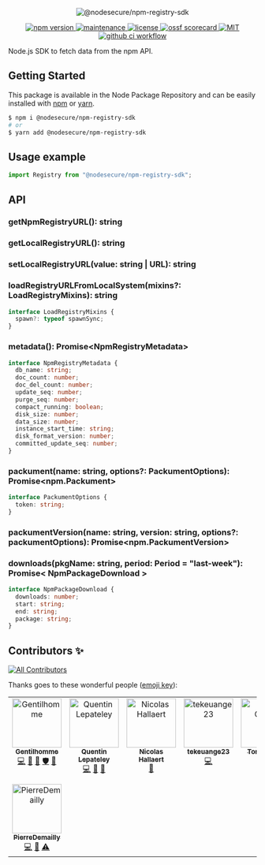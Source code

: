 <p align="center">
  <img src="https://github-production-user-asset-6210df.s3.amazonaws.com/4438263/265200236-271ccda6-82b9-457a-956b-2cb855e2ff68.jpg" alt="@nodesecure/npm-registry-sdk">
</p>

<p align="center">
    <a href="https://github.com/NodeSecure/npm-registry-sdk">
      <img src="https://img.shields.io/badge/dynamic/json.svg?style=for-the-badge&url=https://raw.githubusercontent.com/NodeSecure/npm-registry-sdk/master/package.json&query=$.version&label=Version" alt="npm version">
    </a>
    <a href="https://github.com/NodeSecure/npm-registry-sdk/graphs/commit-activity">
      <img src="https://img.shields.io/badge/Maintained%3F-yes-green.svg?style=for-the-badge" alt="maintenance">
    </a>
    <a href="https://github.com/NodeSecure/npm-registry-sdk/blob/master/LICENSE">
      <img src="https://img.shields.io/github/license/NodeSecure/npm-registry-sdk.svg?style=for-the-badge" alt="license">
    </a>
    <a href="https://api.securityscorecards.dev/projects/github.com/NodeSecure/npm-registry-sdk">
      <img src="https://api.securityscorecards.dev/projects/github.com/NodeSecure/npm-registry-sdk/badge?style=for-the-badge" alt="ossf scorecard">
    </a>
    <a href="https://github.com/NodeSecure/npm-registry-sdk/blob/master/LICENSE">
      <img src="https://img.shields.io/github/license/NodeSecure/npm-registry-sdk.svg?style=for-the-badge" alt="MIT">
    </a>
    <a href="https://github.com/NodeSecure/npm-registry-sdk/actions?query=workflow%3A%22Node.js+CI%22">
      <img src="https://img.shields.io/github/actions/workflow/status/NodeSecure/npm-registry-sdk/node.js.yml?style=for-the-badge" alt="github ci workflow">
    </a>
</p>

Node.js SDK to fetch data from the npm API.

## Getting Started

This package is available in the Node Package Repository and can be easily installed with [npm](https://docs.npmjs.com/getting-started/what-is-npm) or [yarn](https://yarnpkg.com).

```bash
$ npm i @nodesecure/npm-registry-sdk
# or
$ yarn add @nodesecure/npm-registry-sdk
```

## Usage example

```ts
import Registry from "@nodesecure/npm-registry-sdk";
```

## API

### getNpmRegistryURL(): string

### getLocalRegistryURL(): string

### setLocalRegistryURL(value: string | URL): string

### loadRegistryURLFromLocalSystem(mixins?: LoadRegistryMixins): string

```ts
interface LoadRegistryMixins {
  spawn?: typeof spawnSync;
}
```

### metadata(): Promise\<NpmRegistryMetadata>

```ts
interface NpmRegistryMetadata {
  db_name: string;
  doc_count: number;
  doc_del_count: number;
  update_seq: number;
  purge_seq: number;
  compact_running: boolean;
  disk_size: number;
  data_size: number;
  instance_start_time: string;
  disk_format_version: number;
  committed_update_seq: number;
}
```

### packument(name: string, options?: PackumentOptions): Promise\<npm.Packument>

```ts
interface PackumentOptions {
  token: string;
}
```

### packumentVersion(name: string, version: string, options?: packumentOptions): Promise\<npm.PackumentVersion>

### downloads(pkgName: string, period: Period = "last-week"): Promise< NpmPackageDownload >

```ts
interface NpmPackageDownload {
  downloads: number;
  start: string;
  end: string;
  package: string;
}
```

## Contributors ✨

<!-- ALL-CONTRIBUTORS-BADGE:START - Do not remove or modify this section -->
[![All Contributors](https://img.shields.io/badge/all_contributors-8-orange.svg?style=flat-square)](#contributors-)
<!-- ALL-CONTRIBUTORS-BADGE:END -->

Thanks goes to these wonderful people ([emoji key](https://allcontributors.org/docs/en/emoji-key)):

<!-- ALL-CONTRIBUTORS-LIST:START - Do not remove or modify this section -->
<!-- prettier-ignore-start -->
<!-- markdownlint-disable -->
<table>
  <tbody>
    <tr>
      <td align="center" valign="top" width="14.28%"><a href="https://www.linkedin.com/in/thomas-gentilhomme/"><img src="https://avatars.githubusercontent.com/u/4438263?v=4?s=100" width="100px;" alt="Gentilhomme"/><br /><sub><b>Gentilhomme</b></sub></a><br /><a href="https://github.com/NodeSecure/npm-registry-sdk/commits?author=fraxken" title="Code">💻</a> <a href="https://github.com/NodeSecure/npm-registry-sdk/commits?author=fraxken" title="Documentation">📖</a> <a href="https://github.com/NodeSecure/npm-registry-sdk/pulls?q=is%3Apr+reviewed-by%3Afraxken" title="Reviewed Pull Requests">👀</a> <a href="#security-fraxken" title="Security">🛡️</a> <a href="https://github.com/NodeSecure/npm-registry-sdk/issues?q=author%3Afraxken" title="Bug reports">🐛</a></td>
      <td align="center" valign="top" width="14.28%"><a href="https://github.com/QuentinLpy"><img src="https://avatars.githubusercontent.com/u/31780359?v=4?s=100" width="100px;" alt="Quentin Lepateley"/><br /><sub><b>Quentin Lepateley</b></sub></a><br /><a href="https://github.com/NodeSecure/npm-registry-sdk/commits?author=QuentinLpy" title="Code">💻</a> <a href="https://github.com/NodeSecure/npm-registry-sdk/commits?author=QuentinLpy" title="Documentation">📖</a> <a href="https://github.com/NodeSecure/npm-registry-sdk/pulls?q=is%3Apr+reviewed-by%3AQuentinLpy" title="Reviewed Pull Requests">👀</a></td>
      <td align="center" valign="top" width="14.28%"><a href="https://github.com/Rossb0b"><img src="https://avatars.githubusercontent.com/u/39910164?v=4?s=100" width="100px;" alt="Nicolas Hallaert"/><br /><sub><b>Nicolas Hallaert</b></sub></a><br /><a href="https://github.com/NodeSecure/npm-registry-sdk/commits?author=Rossb0b" title="Documentation">📖</a></td>
      <td align="center" valign="top" width="14.28%"><a href="https://github.com/tekeuange23"><img src="https://avatars.githubusercontent.com/u/35274201?v=4?s=100" width="100px;" alt="tekeuange23"/><br /><sub><b>tekeuange23</b></sub></a><br /><a href="https://github.com/NodeSecure/npm-registry-sdk/commits?author=tekeuange23" title="Code">💻</a></td>
      <td align="center" valign="top" width="14.28%"><a href="http://tonygo.dev"><img src="https://avatars.githubusercontent.com/u/22824417?v=4?s=100" width="100px;" alt="Tony Gorez"/><br /><sub><b>Tony Gorez</b></sub></a><br /><a href="https://github.com/NodeSecure/npm-registry-sdk/commits?author=tony-go" title="Code">💻</a></td>
      <td align="center" valign="top" width="14.28%"><a href="https://hirok.io"><img src="https://avatars.githubusercontent.com/u/1075694?v=4?s=100" width="100px;" alt="hiroki osame"/><br /><sub><b>hiroki osame</b></sub></a><br /><a href="https://github.com/NodeSecure/npm-registry-sdk/commits?author=privatenumber" title="Code">💻</a></td>
      <td align="center" valign="top" width="14.28%"><a href="https://github.com/fabnguess"><img src="https://avatars.githubusercontent.com/u/72697416?v=4?s=100" width="100px;" alt="Kouadio Fabrice Nguessan"/><br /><sub><b>Kouadio Fabrice Nguessan</b></sub></a><br /><a href="#maintenance-fabnguess" title="Maintenance">🚧</a></td>
    </tr>
    <tr>
      <td align="center" valign="top" width="14.28%"><a href="https://github.com/PierreDemailly"><img src="https://avatars.githubusercontent.com/u/39910767?v=4?s=100" width="100px;" alt="PierreDemailly"/><br /><sub><b>PierreDemailly</b></sub></a><br /><a href="https://github.com/NodeSecure/npm-registry-sdk/commits?author=PierreDemailly" title="Code">💻</a> <a href="https://github.com/NodeSecure/npm-registry-sdk/commits?author=PierreDemailly" title="Documentation">📖</a> <a href="https://github.com/NodeSecure/npm-registry-sdk/commits?author=PierreDemailly" title="Tests">⚠️</a></td>
    </tr>
  </tbody>
</table>

<!-- markdownlint-restore -->
<!-- prettier-ignore-end -->

<!-- ALL-CONTRIBUTORS-LIST:END -->